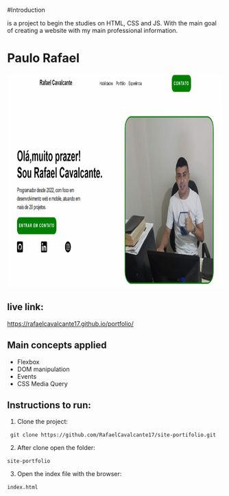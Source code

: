 #Introduction

is a project to begin the studies on HTML, CSS and JS. With the main goal of creating a website with my main professional information.

# Paulo Rafael
<img src="https://github.com/RafaelCavalcante17/site-portifolio/blob/main/preview.png" height="500"/>

## live link:

https://rafaelcavalcante17.github.io/portfolio/


## Main concepts applied

- Flexbox
- DOM manipulation
- Events
- CSS Media Query

## Instructions to run:
1. Clone the project:
```
 git clone https://github.com/RafaelCavalcante17/site-portifolio.git
```

2. After clone open the folder:
```
site-portfolio
```
3. Open the index file with the browser:
```
index.html
```
